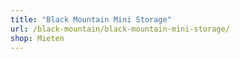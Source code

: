 ```yaml
---
title: "Black Mountain Mini Storage"
url: /black-mountain/black-mountain-mini-storage/
shop: Mieten
---
```


